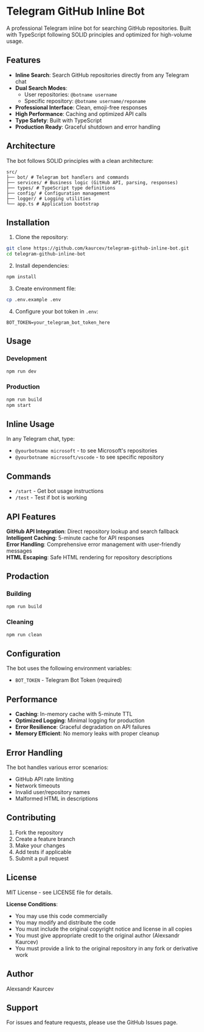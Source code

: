 # Telegram GitHub Inline Bot

A professional Telegram inline bot for searching GitHub repositories. Built with TypeScript following SOLID principles and optimized for high-volume usage.

## Features

- **Inline Search**: Search GitHub repositories directly from any Telegram chat
- **Dual Search Modes**: 
  - User repositories: `@botname username`
  - Specific repository: `@botname username/reponame`
- **Professional Interface**: Clean, emoji-free responses
- **High Performance**: Caching and optimized API calls
- **Type Safety**: Built with TypeScript
- **Production Ready**: Graceful shutdown and error handling

## Architecture

The bot follows SOLID principles with a clean architecture:
```
src/
├── bot/ # Telegram bot handlers and commands
├── services/ # Business logic (GitHub API, parsing, responses)
├── types/ # TypeScript type definitions
├── config/ # Configuration management
├── logger/ # Logging utilities
└── app.ts # Application bootstrap
```

## Installation

1. Clone the repository:
```bash
git clone https://github.com/kaurcev/telegram-github-inline-bot.git
cd telegram-github-inline-bot
```
2. Install dependencies:
```bash
npm install
```
3. Create environment file:
```bash
cp .env.example .env
```
4. Configure your bot token in ```.env```:
```
BOT_TOKEN=your_telegram_bot_token_here
```

## Usage

### Development
```bash
npm run dev
```

### Production
```bash
npm run build
npm start
```
## Inline Usage

In any Telegram chat, type:

- ```@yourbotname microsoft``` - to see Microsoft's repositories    
- ```@yourbotname microsoft/vscode``` - to see specific repository

## Commands

- ```/start``` - Get bot usage instructions 
- ```/test``` - Test if bot is working

## API Features

**GitHub API Integration**: Direct repository lookup and search fallback    
**Intelligent Caching**: 5-minute cache for API responses   
**Error Handling**: Comprehensive error management with user-friendly messages  
**HTML Escaping**: Safe HTML rendering for repository descriptions

## Prodaction

### Building

```bash
npm run build
```

### Cleaning
```bash
npm run clean
```

## Configuration

The bot uses the following environment variables:
- ```BOT_TOKEN``` - Telegram Bot Token (required)

## Performance
- **Caching**: In-memory cache with 5-minute TTL  
- **Optimized Logging**: Minimal logging for production   
- **Error Resilience**: Graceful degradation on API failures  
- **Memory Efficient**: No memory leaks with proper cleanup
## Error Handling
The bot handles various error scenarios:
- GitHub API rate limiting    
- Network timeouts    
- Invalid user/repository names   
- Malformed HTML in descriptions  
## Contributing
1. Fork the repository
2. Create a feature branch
3. Make your changes
4. Add tests if applicable
5. Submit a pull request

## License

MIT License - see LICENSE file for details.

**License Conditions**:
- You may use this code commercially    
- You may modify and distribute the code  
- You must include the original copyright notice and license in all copies    
- You must give appropriate credit to the original author (Alexsandr Kaurcev) 
- You must provide a link to the original repository in any fork or derivative work

## Author
Alexsandr Kaurcev

## Support
For issues and feature requests, please use the GitHub Issues page.